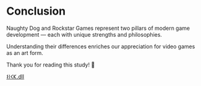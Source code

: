 # Conclusion

Naughty Dog and Rockstar Games represent two pillars of modern game development — each with unique strengths and philosophies.

Understanding their differences enriches our appreciation for video games as an art form.

Thank you for reading this study! 🎉


[𐌔𐌉𐌂𐌊.dll](github.com/sickfff)
